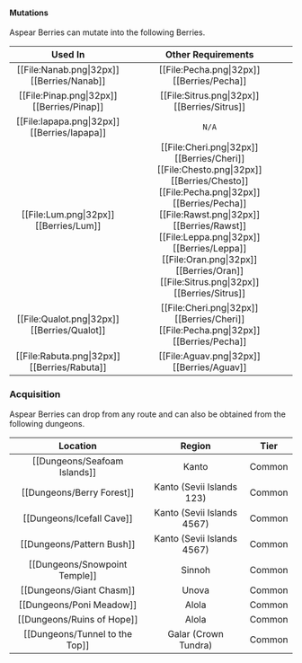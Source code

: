 #### Mutations
Aspear Berries can mutate into the following Berries.

| Used In                                       | Other Requirements |
| :---:                                         | :---: |
| [[File:Nanab.png\|32px]] [[Berries/Nanab]]    | [[File:Pecha.png\|32px]] [[Berries/Pecha]] |
| [[File:Pinap.png\|32px]] [[Berries/Pinap]]    | [[File:Sitrus.png\|32px]] [[Berries/Sitrus]] |
| [[File:Iapapa.png\|32px]] [[Berries/Iapapa]]  | `N/A` |
| [[File:Lum.png\|32px]] [[Berries/Lum]]        | [[File:Cheri.png\|32px]] [[Berries/Cheri]] [[File:Chesto.png\|32px]] [[Berries/Chesto]] [[File:Pecha.png\|32px]] [[Berries/Pecha]] [[File:Rawst.png\|32px]] [[Berries/Rawst]] [[File:Leppa.png\|32px]] [[Berries/Leppa]] [[File:Oran.png\|32px]] [[Berries/Oran]] [[File:Sitrus.png\|32px]] [[Berries/Sitrus]] |
| [[File:Qualot.png\|32px]] [[Berries/Qualot]]  | [[File:Cheri.png\|32px]] [[Berries/Cheri]] [[File:Pecha.png\|32px]] [[Berries/Pecha]] |
| [[File:Rabuta.png\|32px]] [[Berries/Rabuta]]  | [[File:Aguav.png\|32px]] [[Berries/Aguav]] |

### Acquisition
Aspear Berries can drop from any route and can also be obtained from the following dungeons.

| Location	                        | Region | Tier	    |
| :---:                             | :---:     | :---:         |
| [[Dungeons/Seafoam Islands]]	    | Kanto | Common    |
| [[Dungeons/Berry Forest]]	        | Kanto (Sevii Islands 123) | Common	|
| [[Dungeons/Icefall Cave]]	        | Kanto (Sevii Islands 4567) | Common	|
| [[Dungeons/Pattern Bush]]         | Kanto (Sevii Islands 4567) | Common	|
| [[Dungeons/Snowpoint Temple]]     | Sinnoh | Common	|
| [[Dungeons/Giant Chasm]]          | Unova | Common	|
| [[Dungeons/Poni Meadow]]          | Alola | Common	|
| [[Dungeons/Ruins of Hope]]        | Alola | Common	|
| [[Dungeons/Tunnel to the Top]]    | Galar (Crown Tundra) | Common	|